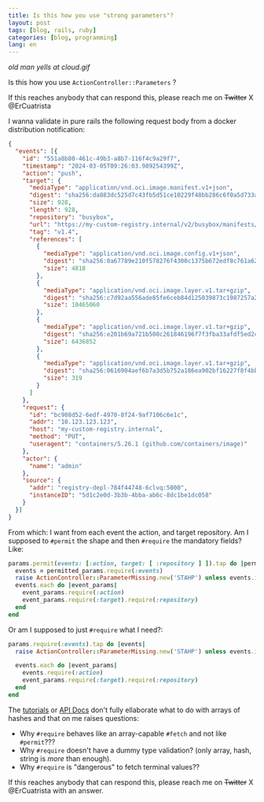 ```yaml
---
title: Is this how you use "strong parameters"?
layout: post
tags: [blog, rails, ruby]
categories: [blog, programming]
lang: en
---
```


_old man yells at cloud.gif_

Is this how you use `ActionController::Parameters` ?

If this reaches anybody that can respond this, please reach me on ~~Twitter~~ X @ErCuatrista 

<!--more-->

I wanna validate in pure rails the following request body from a docker distribution notification:

```json
{
  "events": [{
    "id": "551a8b80-461c-49b3-a8b7-116f4c9a29f7",
    "timestamp": "2024-03-05T09:26:03.989254399Z",
    "action": "push",
    "target": {
      "mediaType": "application/vnd.oci.image.manifest.v1+json",
      "digest": "sha256:da883dc525d7c43fb5d51ce10229f48bb286c6f0a5d733aeaf46b4774a77a7da",
      "size": 928,
      "length": 928,
      "repository": "busybox",
      "url": "https://my-custom-registry.internal/v2/busybox/manifests/sha256:da883dc525d7c43fb5d51ce10229f48bb286c6f0a5d733aeaf46b4774a77a7da",
      "tag": "v1.4",
      "references": [
        {
          "mediaType": "application/vnd.oci.image.config.v1+json",
          "digest": "sha256:0a67789e210f578276f4300c1375b672edf8c761a62e4172797d99a7eb785e90",
          "size": 4818
        },
        {
          "mediaType": "application/vnd.oci.image.layer.v1.tar+gzip",
          "digest": "sha256:c7d92aa556ade85fe6ceb84d125039873c1987257a251ee3105a18c35077e3ed",
          "size": 10465060
        },
        {
          "mediaType": "application/vnd.oci.image.layer.v1.tar+gzip",
          "digest": "sha256:e201b69a721b500c261846196f7f3fba33afdf5ed2c52b4d885717c78d7cdae8",
          "size": 6436852
        },
        {
          "mediaType": "application/vnd.oci.image.layer.v1.tar+gzip",
          "digest": "sha256:0616904aef6b7a3d5b752a186ea902bf16227f8f4bbe01afb440c56f6d845a7f",
          "size": 319
        }
      ]
    },
    "request": {
      "id": "bc908d52-6edf-4970-8f24-9af7106c6e1c",
      "addr": "10.123.123.123",
      "host": "my-custom-registry.internal",
      "method": "PUT",
      "useragent": "containers/5.26.1 (github.com/containers/image)"
    },
    "actor": {
      "name": "admin"
    },
    "source": {
      "addr": "registry-depl-784f44748-6clvq:5000",
      "instanceID": "5d1c2e0d-3b3b-4bba-ab6c-8dc1be1dc058"
    }
  }]
}
```

From which: I want from each event the action, and target repository. Am I supposed to `#permit` the shape and then `#require` the mandatory fields? Like:

```ruby
params.permit(events: [:action, target: [ :repository ] ]).tap do |permitted_params|
  events = permitted_params.require(:events)
  raise ActionController::ParameterMissing.new('STAHP') unless events.is_a?(Array)
  events.each do |event_params|
    event_params.require(:action)
    event_params.require(:target).require(:repository)
  end
end
```

Or am I supposed to just `#require` what I need?:

```ruby
params.require(:events).tap do |events|
  raise ActionController::ParameterMissing.new('STAHP') unless events.is_a?(Array)

  events.each do |event_params|
    events.require(:action)
    event_params.require(:target).require(:repository)
  end
end
```

The [tutorials](https://guides.rubyonrails.org/action_controller_overview.html) or
[API Docs](https://api.rubyonrails.org/classes/ActionController/Parameters.html) don't fully ellaborate what to do with arrays of hashes and that on me raises questions:

- Why `#require` behaves like an array-capable `#fetch` and not like `#permit`???
- Why `#require` doesn't have a dummy type validation? (only array, hash, string is *more* than enough).
- Why `#require` is "dangerous" to fetch terminal values??

If this reaches anybody that can respond this, please reach me on ~~Twitter~~ X @ErCuatrista with an answer.
